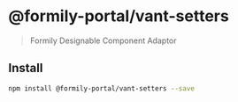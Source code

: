 # @formily-portal/vant-setters

> Formily Designable Component Adaptor

## Install

```bash
npm install @formily-portal/vant-setters --save
```
